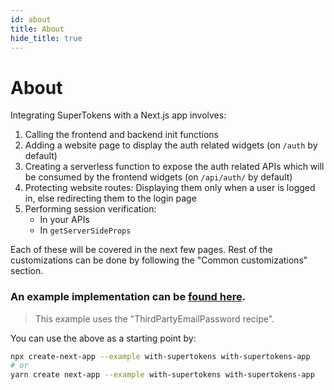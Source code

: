 ```yaml
---
id: about
title: About
hide_title: true
---
```


<!-- COPY DOCS -->
<!-- ./thirdpartyemailpassword/docs/nextjs/about.md -->

# About

Integrating SuperTokens with a Next.js app involves:
1) Calling the frontend and backend init functions
2) Adding a website page to display the auth related widgets (on `/auth` by default)
3) Creating a serverless function to expose the auth related APIs which will be consumed by the frontend widgets (on `/api/auth/` by default)
4) Protecting website routes: Displaying them only when a user is logged in, else redirecting them to the login page
5) Performing session verification:
    - In your APIs
    - In `getServerSideProps`

Each of these will be covered in the next few pages. Rest of the customizations can be done by following the "Common customizations" section.

### An example implementation can be [found here](https://github.com/supertokens/next.js/tree/canary/examples/with-supertokens).

> This example uses the "ThirdPartyEmailPassword recipe".

You can use the above as a starting point by:

```bash
npx create-next-app --example with-supertokens with-supertokens-app
# or
yarn create next-app --example with-supertokens with-supertokens-app
```
